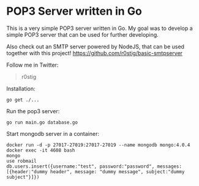 POP3 Server written in Go
=========================
This is a very simple POP3 server written in Go. My goal was to develop a simple POP3 server that can be used for further developing.

Also check out an SMTP server powered by NodeJS, that can be used together with this project!
https://github.com/r0stig/basic-smtpserver

Follow me in Twitter:
> r0stig


Installation:

```
go get ./...
```

Run the pop3 server:
```
go run main.go database.go
```

Start mongodb server in a container:
```
docker run -d -p 27017-27019:27017-27019 --name mongodb mongo:4.0.4
docker exec -it 4608 bash
mongo
use robmail
db.users.insert({username:"test", password:"password", messages: [{header:"dummy header", message: "dummy message", subject:"dummy subject"}]})
```
